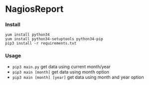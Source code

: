 # NagiosReport

### Install 
```
yum install python34 
yum install python34-setuptools python34-pip
pip3 install -r requirements.txt
```

### Usage
- `pip3 main.py` get data using current month/year
- `pip3 main [month]` get data using month option
-  `pip3 main [month] [year]` get data using month and year option

